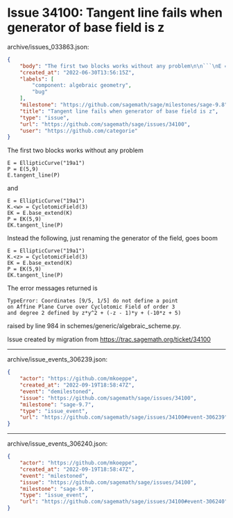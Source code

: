 # Issue 34100: Tangent line fails when generator of base field is z

archive/issues_033863.json:
```json
{
    "body": "The first two blocks works without any problem\n\n```\nE = EllipticCurve(\"19a1\")\nP = E(5,9)\nE.tangent_line(P)\n```\nand\n\n```\nE = EllipticCurve(\"19a1\")\nK.<w> = CyclotomicField(3)\nEK = E.base_extend(K)\nP = EK(5,9)\nEK.tangent_line(P)\n```\nInstead the following, just renaming the generator of the field, goes boom\n\n```\nE = EllipticCurve(\"19a1\")\nK.<z> = CyclotomicField(3)\nEK = E.base_extend(K)\nP = EK(5,9)\nEK.tangent_line(P)\n```\nThe error messages returned is\n\n```\nTypeError: Coordinates [9/5, 1/5] do not define a point\non Affine Plane Curve over Cyclotomic Field of order 3\nand degree 2 defined by z*y^2 + (-z - 1)*y + (-10*z + 5)\n```\nraised by line 984 in schemes/generic/algebraic_scheme.py.\n\n\n\nIssue created by migration from https://trac.sagemath.org/ticket/34100\n\n",
    "created_at": "2022-06-30T13:56:15Z",
    "labels": [
        "component: algebraic geometry",
        "bug"
    ],
    "milestone": "https://github.com/sagemath/sage/milestones/sage-9.8",
    "title": "Tangent line fails when generator of base field is z",
    "type": "issue",
    "url": "https://github.com/sagemath/sage/issues/34100",
    "user": "https://github.com/categorie"
}
```
The first two blocks works without any problem

```
E = EllipticCurve("19a1")
P = E(5,9)
E.tangent_line(P)
```
and

```
E = EllipticCurve("19a1")
K.<w> = CyclotomicField(3)
EK = E.base_extend(K)
P = EK(5,9)
EK.tangent_line(P)
```
Instead the following, just renaming the generator of the field, goes boom

```
E = EllipticCurve("19a1")
K.<z> = CyclotomicField(3)
EK = E.base_extend(K)
P = EK(5,9)
EK.tangent_line(P)
```
The error messages returned is

```
TypeError: Coordinates [9/5, 1/5] do not define a point
on Affine Plane Curve over Cyclotomic Field of order 3
and degree 2 defined by z*y^2 + (-z - 1)*y + (-10*z + 5)
```
raised by line 984 in schemes/generic/algebraic_scheme.py.



Issue created by migration from https://trac.sagemath.org/ticket/34100





---

archive/issue_events_306239.json:
```json
{
    "actor": "https://github.com/mkoeppe",
    "created_at": "2022-09-19T18:58:47Z",
    "event": "demilestoned",
    "issue": "https://github.com/sagemath/sage/issues/34100",
    "milestone": "sage-9.7",
    "type": "issue_event",
    "url": "https://github.com/sagemath/sage/issues/34100#event-306239"
}
```



---

archive/issue_events_306240.json:
```json
{
    "actor": "https://github.com/mkoeppe",
    "created_at": "2022-09-19T18:58:47Z",
    "event": "milestoned",
    "issue": "https://github.com/sagemath/sage/issues/34100",
    "milestone": "sage-9.8",
    "type": "issue_event",
    "url": "https://github.com/sagemath/sage/issues/34100#event-306240"
}
```
